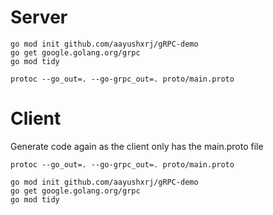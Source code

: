 # Server
```
go mod init github.com/aayushxrj/gRPC-demo
go get google.golang.org/grpc
go mod tidy
```
```
protoc --go_out=. --go-grpc_out=. proto/main.proto
```

# Client 
Generate code again as the client only has the main.proto file 

```
protoc --go_out=. --go-grpc_out=. proto/main.proto
```
```
go mod init github.com/aayushxrj/gRPC-demo
go get google.golang.org/grpc
go mod tidy
```
